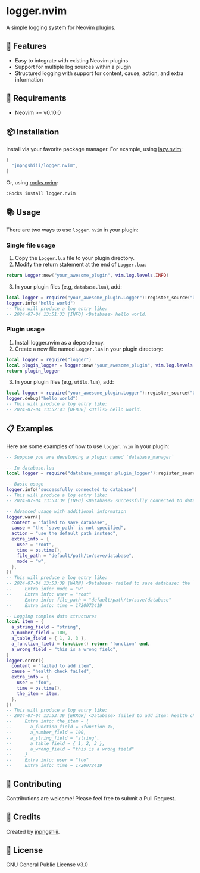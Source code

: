 # logger.nvim

A simple logging system for Neovim plugins.

## :star2: Features

- Easy to integrate with existing Neovim plugins
- Support for multiple log sources within a plugin
- Structured logging with support for content, cause, action, and extra information

## :electric_plug: Requirements

- Neovim >= v0.10.0

## :package: Installation

Install via your favorite package manager. For example, using [lazy.nvim](https://github.com/folke/lazy.nvim):

```lua
{
  "jnpngshiii/logger.nvim",
}
```

Or, using [rocks.nvim](https://github.com/nvim-neorocks/rocks.nvim):

```vim
:Rocks install logger.nvim
```

## :books: Usage

There are two ways to use `logger.nvim` in your plugin:

### Single file usage

1. Copy the `Logger.lua` file to your plugin directory.
2. Modify the return statement at the end of `Logger.lua`:

```lua
return Logger:new("your_awesome_plugin", vim.log.levels.INFO)
```

3. In your plugin files (e.g, `database.lua`), add:

```lua
local logger = require("your_awesome_plugin.Logger"):register_source("Database")
logger.info("hello world")
-- This will produce a log entry like:
-- 2024-07-04 13:51:33 [INFO] <Database> hello world.
```

### Plugin usage

1. Install logger.nvim as a dependency.
2. Create a new file named `Logger.lua` in your plugin directory:

```lua
local logger = require("logger")
local plugin_logger = logger:new("your_awesome_plugin", vim.log.levels.INFO)
return plugin_logger
```

3. In your plugin files (e.g, `utils.lua`), add:

```lua
local logger = require("your_awesome_plugin.Logger"):register_source("Utils")
logger.debug("hello world")
-- This will produce a log entry like:
-- 2024-07-04 13:52:43 [DEBUG] <Utils> hello world.
```

## :clipboard: Examples

Here are some examples of how to use `logger.nvim` in your plugin:

```lua
-- Suppose you are developing a plugin named `database_manager`

-- In database.lua
local logger = require("database_manager.plugin_logger"):register_source("Database")

-- Basic usage
logger.info("successfully connected to database")
-- This will produce a log entry like:
-- 2024-07-04 13:53:39 [INFO] <Database> successfully connected to database.

-- Advanced usage with additional information
logger.warn({
  content = "failed to save database",
  cause = "the `save_path` is not specified",
  action = "use the default path instead",
  extra_info = {
    user = "root",
    time = os.time(),
    file_path = "default/path/to/save/database",
    mode = "w",
  },
})
-- This will produce a log entry like:
-- 2024-07-04 13:53:39 [WARN] <Database> failed to save database: the `save_path` is not specified, use the default path instead.
--     Extra info: mode = "w"
--     Extra info: user = "root"
--     Extra info: file_path = "default/path/to/save/database"
--     Extra info: time = 1720072419

-- Logging complex data structures
local item = {
  a_string_field = "string",
  a_number_field = 100,
  a_table_field = { 1, 2, 3 },
  a_function_field = function() return "function" end,
  a_wrong_field = "this is a wrong field",
}
logger.error({
  content = "failed to add item",
  cause = "health check failed",
  extra_info = {
    user = "foo",
    time = os.time(),
    the_item = item,
  },
})
-- This will produce a log entry like:
-- 2024-07-04 13:53:39 [ERROR] <Database> failed to add item: health check failed.
--     Extra info: the_item = {
--       a_function_field = <function 1>,
--       a_number_field = 100,
--       a_string_field = "string",
--       a_table_field = { 1, 2, 3 },
--       a_wrong_field = "this is a wrong field"
--     }
--     Extra info: user = "foo"
--     Extra info: time = 1720072419
```

## :dart: Contributing

Contributions are welcome! Please feel free to submit a Pull Request.

## :wave: Credits

Created by [jnpngshiii](https://github.com/jnpngshiii).

## :page_with_curl: License

GNU General Public License v3.0
